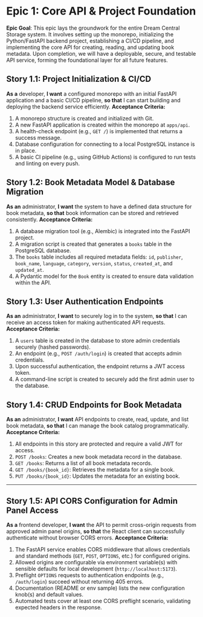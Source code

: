 # **Epic 1: Core API & Project Foundation**

**Epic Goal**: This epic lays the groundwork for the entire Dream Central Storage system. It involves setting up the monorepo, initializing the Python/FastAPI backend project, establishing a CI/CD pipeline, and implementing the core API for creating, reading, and updating book metadata. Upon completion, we will have a deployable, secure, and testable API service, forming the foundational layer for all future features.

## **Story 1.1: Project Initialization & CI/CD**
**As a** developer, **I want** a configured monorepo with an initial FastAPI application and a basic CI/CD pipeline, **so that** I can start building and deploying the backend service efficiently.
**Acceptance Criteria:**
1.  A monorepo structure is created and initialized with Git.
2.  A new FastAPI application is created within the monorepo at `apps/api`.
3.  A health-check endpoint (e.g., `GET /`) is implemented that returns a success message.
4.  Database configuration for connecting to a local PostgreSQL instance is in place.
5.  A basic CI pipeline (e.g., using GitHub Actions) is configured to run tests and linting on every push.

## **Story 1.2: Book Metadata Model & Database Migration**
**As an** administrator, **I want** the system to have a defined data structure for book metadata, **so that** book information can be stored and retrieved consistently.
**Acceptance Criteria:**
1.  A database migration tool (e.g., Alembic) is integrated into the FastAPI project.
2.  A migration script is created that generates a `books` table in the PostgreSQL database.
3.  The `books` table includes all required metadata fields: `id`, `publisher`, `book_name`, `language`, `category`, `version`, `status`, `created_at`, and `updated_at`.
4.  A Pydantic model for the `Book` entity is created to ensure data validation within the API.

## **Story 1.3: User Authentication Endpoints**
**As an** administrator, **I want** to securely log in to the system, **so that** I can receive an access token for making authenticated API requests.
**Acceptance Criteria:**
1.  A `users` table is created in the database to store admin credentials securely (hashed passwords).
2.  An endpoint (e.g., `POST /auth/login`) is created that accepts admin credentials.
3.  Upon successful authentication, the endpoint returns a JWT access token.
4.  A command-line script is created to securely add the first admin user to the database.

## **Story 1.4: CRUD Endpoints for Book Metadata**
**As an** administrator, **I want** API endpoints to create, read, update, and list book metadata, **so that** I can manage the book catalog programmatically.
**Acceptance Criteria:**
1.  All endpoints in this story are protected and require a valid JWT for access.
2.  `POST /books`: Creates a new book metadata record in the database.
3.  `GET /books`: Returns a list of all book metadata records.
4.  `GET /books/{book_id}`: Retrieves the metadata for a single book.
5.  `PUT /books/{book_id}`: Updates the metadata for an existing book.

---
## **Story 1.5: API CORS Configuration for Admin Panel Access**
**As a** frontend developer, **I want** the API to permit cross-origin requests from approved admin panel origins, **so that** the React client can successfully authenticate without browser CORS errors.
**Acceptance Criteria:**
1. The FastAPI service enables CORS middleware that allows credentials and standard methods (`GET`, `POST`, `OPTIONS`, etc.) for configured origins.
2. Allowed origins are configurable via environment variable(s) with sensible defaults for local development (`http://localhost:5173`).
3. Preflight `OPTIONS` requests to authentication endpoints (e.g., `/auth/login`) succeed without returning 405 errors.
4. Documentation (README or env sample) lists the new configuration knob(s) and default values.
5. Automated tests cover at least one CORS preflight scenario, validating expected headers in the response.
